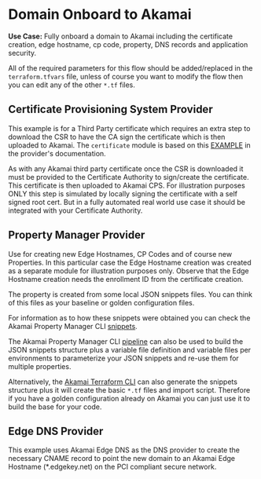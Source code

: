 # Domain Onboard to Akamai

**Use Case:** Fully onboard a domain to Akamai including the certificate creation, edge hostname, cp code, property, DNS records and application security.

All of the required parameters for this flow should be added/replaced in the `terraform.tfvars` file, unless of course you want to modify the flow then you can edit any of the other `*.tf` files.

## Certificate Provisioning System Provider
This example is for a Third Party certificate which requires an extra step to download the CSR to have the CA sign the certificate which is then uploaded to Akamai.
The `certificate` module is based on this [EXAMPLE](https://registry.terraform.io/providers/akamai/akamai/latest/docs/resources/cps_third_party_enrollment) in the provider's documentation.

As with any Akamai third party certificate once the CSR is downloaded it must be provided to the Certificate Authority to sign/create the certificate. This certificate is then uploaded to Akamai CPS.
For illustration purposes ONLY this step is simulated by locally signing the certificate with a self signed root cert. But in a fully automated real world use case it should be integrated with your Certificate Authority.

## Property Manager Provider
Use for creating new Edge Hostnames, CP Codes and of course new Properties. In this particular case the Edge Hostname creation was created as a separate module for illustration purposes only. Observe that the Edge Hostname creation needs the enrollment ID from the certificate creation.

The property is created from some local JSON snippets files. You can think of this files as your baseline or golden configuration files. 

For information as to how these snippets were obtained you can check the Akamai Property Manager CLI [snippets](https://github.com/akamai/cli-property-manager#property-management-with-snippets-workflow).

The Akamai Property Manager CLI [pipeline](https://github.com/akamai/cli-property-manager#akamai-pipeline-workflow) can also be used to build the JSON snippets structure plus a variable file definition and variable files per environments to parameterize your JSON snippets and re-use them for multiple properties. 

Alternatively, the [Akamai Terraform CLI](https://github.com/akamai/cli-terraform) can also generate the snippets structure plus it will create the basic `*.tf` files and import script. Therefore if you have a golden configuration already on Akamai you can just use it to build the base for your code.

## Edge DNS Provider
This example uses Akamai Edge DNS as the DNS provider to create the necessary CNAME record to point the new domain to an Akamai Edge Hostname (*.edgekey.net) on the PCI compliant secure network.